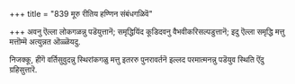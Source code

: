 +++
title = "839 मूरु रीतिय हण्णिन संबंधगळिवॆ"

+++
अवनु ऎल्ला लोकगळन्नु पडॆयुत्तानॆ; समृद्धियिंद कूडिदवनु वैभवीकरिसल्पडुत्तानॆ; इदु ऎल्ला समृद्धि मत्तु मत्तॊम्मॆ अत्युन्नत ऒळ्ळॆयदु.

निजक्कू, हीगॆ वर्तिसुवुदन्नु स्थिरांकगळु मत्तु इतररु पुनरावर्तनॆ इल्लद परमात्मनन्नु पडॆयुव स्थिति ऎंदु ग्रहिसुत्तारॆ.

